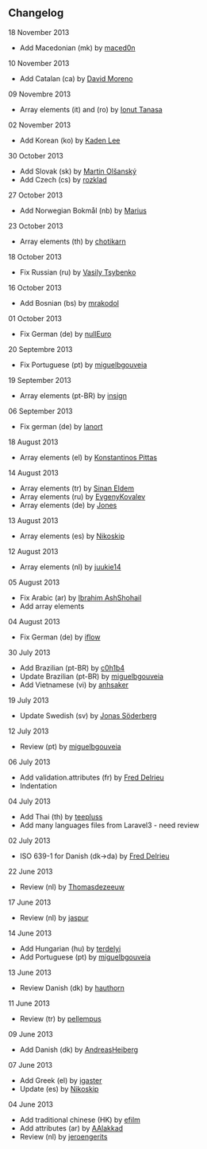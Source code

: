 
## Changelog

18 November 2013

* Add Macedonian (mk) by [maced0n](https://github.com/maced0n)

10 November 2013

* Add Catalan (ca) by [David Moreno](https://github.com/davidmb91)

09 Novembre 2013

* Array elements (it) and (ro) by [Ionut Tanasa](https://github.com/ionut-tanasa)

02 November 2013

* Add Korean (ko) by [Kaden Lee](https://github.com/thisiskaden)

30 October 2013

* Add Slovak (sk) by [Martin Olšanský](https://github.com/MartinOlsansky)
* Add Czech (cs) by [rozklad](https://github.com/rozklad)

27 October 2013

* Add Norwegian Bokmål (nb) by [Marius](https://github.com/mariuso)

23 October 2013

* Array elements (th) by [chotikarn](https://github.com/chotikarn)

18 October 2013

* Fix Russian (ru) by [Vasily Tsybenko](https://github.com/VasayXTX)

16 October 2013

* Add Bosnian (bs) by [mrakodol](https://github.com/mrakodol)

01 October 2013

* Fix German (de) by [nullEuro](https://github.com/nullEuro)

20 Septembre 2013

* Fix Portuguese (pt) by [miguelbgouveia](https://github.com/miguelbgouveia)

19 September 2013

* Array elements (pt-BR) by [insign](https://github.com/insign)

06 September 2013

* Fix german (de) by [lanort](https://github.com/lanort)

18 August 2013

* Array elements (el) by [Konstantinos Pittas](https://github.com/kostaspt)

14 August 2013

* Array elements (tr) by [Sinan Eldem](https://github.com/sineld)
* Array elements (ru) by [EvgenyKovalev](https://github.com/EvgenyKovalev)
* Array elements (de) by [Jones](https://github.com/JN-Jones)

13 August 2013

* Array elements (es) by [Nikoskip](https://github.com/nikoskip)

12 August 2013

* Array elements (nl) by [juukie14](https://github.com/juukie14)

05 August 2013

* Fix Arabic (ar) by [Ibrahim AshShohail](https://github.com/laheab)
* Add array elements

04 August 2013

* Fix German (de) by [iflow](https://github.com/iflow)

30 July 2013

* Add Brazilian (pt-BR) by [c0h1b4](https://github.com/c0h1b4)
* Update Brazilian (pt-BR) by [miguelbgouveia](https://github.com/miguelbgouveia)
* Add Vietnamese (vi) by [anhsaker](https://github.com/anhsaker)

19 July 2013

* Update Swedish (sv) by [Jonas Söderberg](https://github.com/imevul)

12 July 2013

* Review (pt) by [miguelbgouveia](https://github.com/miguelbgouveia)

06 July 2013

* Add validation.attributes (fr) by [Fred Delrieu](https://github.com/caouecs)
* Indentation

04 July 2013

* Add Thai (th) by [teepluss](https://github.com/teepluss)
* Add many languages files from Laravel3 - need review

02 July 2013

* ISO 639-1 for Danish (dk->da) by [Fred Delrieu](https://github.com/caouecs)

22 June 2013

* Review (nl) by [Thomasdezeeuw](https://github.com/Thomasdezeeuw)

17 June 2013

* Review (nl) by [jaspur](https://github.com/jaspur)

14 June 2013

* Add Hungarian (hu) by [terdelyi](https://github.com/terdelyi)
* Add Portuguese (pt) by [miguelbgouveia](https://github.com/miguelbgouveia)

13 June 2013

* Review Danish (dk) by [hauthorn](https://github.com/hauthorn)

11 June 2013

* Review (tr) by [pellempus](https://github.com/pellempus)

09 June 2013

* Add Danish (dk) by [AndreasHeiberg](https://github.com/AndreasHeiberg)

07 June 2013

* Add Greek (el) by [igaster](https://github.com/igaster)
* Update (es) by [Nikoskip](https://github.com/nikoskip)

04 June 2013

* Add traditional chinese (HK) by [efilm](https://github.com/efilm)
* Add attributes (ar) by [AAlakkad](https://github.com/AAlakkad)
* Review (nl) by [jeroengerits](https://github.com/jeroengerits)
